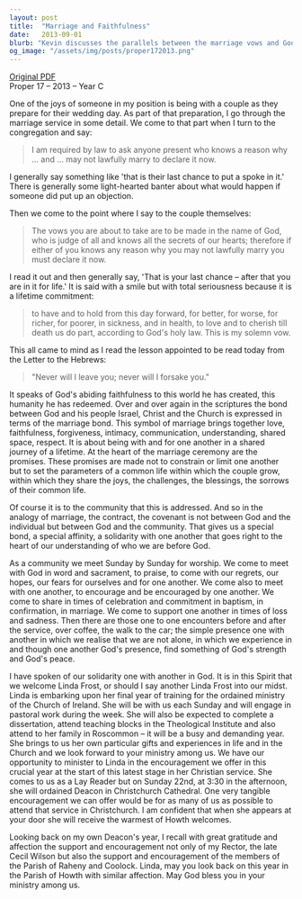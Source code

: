 ```yaml
---
layout: post
title:  "Marriage and Faithfulness"
date:   2013-09-01
blurb: "Kevin discusses the parallels between the marriage vows and God's unending faithfulness to humanity. He reflects on the marriage ceremony as a symbol of love, commitment, and the journey of life shared by a couple, drawing an analogy to the relationship between God and the community. The sermon also welcomes Linda Frost, who is beginning her final year of training for the ordained ministry, and emphasizes the importance of community support in her journey."
og_image: "/assets/img/posts/proper172013.png"
---
```

[Original PDF](/assets/pdf/proper172013.pdf)    
Proper 17 – 2013 – Year C

One of the joys of someone in my position is being with a couple as they prepare for their wedding day. As part of that preparation, I go through the marriage service in some detail. We come to that part when I turn to the congregation and say:

> I am required by law to ask anyone present who knows a reason why ... and ... may not lawfully marry to declare it now.

I generally say something like 'that is their last chance to put a spoke in it.' There is generally some light-hearted banter about what would happen if someone did put up an objection.

Then we come to the point where I say to the couple themselves:

> The vows you are about to take are to be made in the name of God, who is judge of all and knows all the secrets of our hearts; therefore if either of you knows any reason why you may not lawfully marry you must declare it now.

I read it out and then generally say, 'That is your last chance – after that you are in it for life.' It is said with a smile but with total seriousness because it is a lifetime commitment:

> to have and to hold from this day forward, for better, for worse, for richer, for poorer, in sickness, and in health, to love and to cherish till death us do part, according to God's holy law. This is my solemn vow.

This all came to mind as I read the lesson appointed to be read today from the Letter to the Hebrews:

> "Never will I leave you; never will I forsake you."

It speaks of God's abiding faithfulness to this world he has created, this humanity he has redeemed. Over and over again in the scriptures the bond between God and his people Israel, Christ and the Church is expressed in terms of the marriage bond. This symbol of marriage brings together love, faithfulness, forgiveness, intimacy, communication, understanding, shared space, respect. It is about being with and for one another in a shared journey of a lifetime. At the heart of the marriage ceremony are the promises. These promises are made not to constrain or limit one another but to set the parameters of a common life within which the couple grow, within which they share the joys, the challenges, the blessings, the sorrows of their common life.

Of course it is to the community that this is addressed. And so in the analogy of marriage, the contract, the covenant is not between God and the individual but between God and the community. That gives us a special bond, a special affinity, a solidarity with one another that goes right to the heart of our understanding of who we are before God.

As a community we meet Sunday by Sunday for worship. We come to meet with God in word and sacrament, to praise, to come with our regrets, our hopes, our fears for ourselves and for one another. We come also to meet with one another, to encourage and be encouraged by one another. We come to share in times of celebration and commitment in baptism, in confirmation, in marriage. We come to support one another in times of loss and sadness. Then there are those one to one encounters before and after the service, over coffee, the walk to the car; the simple presence one with another in which we realise that we are not alone, in which we experience in and though one another God's presence, find something of God's strength and God's peace.

I have spoken of our solidarity one with another in God. It is in this Spirit that we welcome Linda Frost, or should I say another Linda Frost into our midst. Linda is embarking upon her final year of training for the ordained ministry of the Church of Ireland. She will be with us each Sunday and will engage in pastoral work during the week. She will also be expected to complete a dissertation, attend teaching blocks in the Theological Institute and also attend to her family in Roscommon – it will be a busy and demanding year. She brings to us her own particular gifts and experiences in life and in the Church and we look forward to your ministry among us. We have our opportunity to minister to Linda in the encouragement we offer in this crucial year at the start of this latest stage in her Christian service. She comes to us as a Lay Reader but on Sunday 22nd, at 3:30 in the afternoon, she will ordained Deacon in Christchurch Cathedral. One very tangible encouragement we can offer would be for as many of us as possible to attend that service in Christchurch. I am confident that when she appears at your door she will receive the warmest of Howth welcomes.

Looking back on my own Deacon's year, I recall with great gratitude and affection the support and encouragement not only of my Rector, the late Cecil Wilson but also the support and encouragement of the members of the Parish of Raheny and Coolock. Linda, may you look back on this year in the Parish of Howth with similar affection. May God bless you in your ministry among us.
